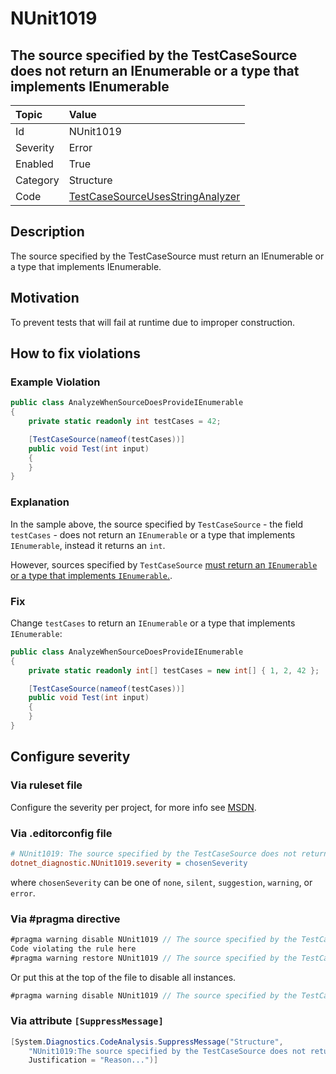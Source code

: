 # NUnit1019

## The source specified by the TestCaseSource does not return an IEnumerable or a type that implements IEnumerable

| Topic    | Value
| :--      | :--
| Id       | NUnit1019
| Severity | Error
| Enabled  | True
| Category | Structure
| Code     | [TestCaseSourceUsesStringAnalyzer](https://github.com/nunit/nunit.analyzers/blob/3.8.0/src/nunit.analyzers/TestCaseSourceUsage/TestCaseSourceUsesStringAnalyzer.cs)

## Description

The source specified by the TestCaseSource must return an IEnumerable or a type that implements IEnumerable.

## Motivation

To prevent tests that will fail at runtime due to improper construction.

## How to fix violations

### Example Violation

```csharp
public class AnalyzeWhenSourceDoesProvideIEnumerable
{
    private static readonly int testCases = 42;

    [TestCaseSource(nameof(testCases))]
    public void Test(int input)
    {
    }
}
```

### Explanation

In the sample above, the source specified by `TestCaseSource` - the field `testCases` - does not return an `IEnumerable` or a type that implements `IEnumerable`,
instead it returns an `int`.

However, sources specified by `TestCaseSource` [must return an `IEnumerable` or a type that implements `IEnumerable`.](xref:testcasesourceattribute).

### Fix

Change `testCases` to return an `IEnumerable` or a type that implements `IEnumerable`:

```csharp
public class AnalyzeWhenSourceDoesProvideIEnumerable
{
    private static readonly int[] testCases = new int[] { 1, 2, 42 };

    [TestCaseSource(nameof(testCases))]
    public void Test(int input)
    {
    }
}
```

<!-- start generated config severity -->
## Configure severity

### Via ruleset file

Configure the severity per project, for more info see [MSDN](https://learn.microsoft.com/en-us/visualstudio/code-quality/using-rule-sets-to-group-code-analysis-rules?view=vs-2022).

### Via .editorconfig file

```ini
# NUnit1019: The source specified by the TestCaseSource does not return an IEnumerable or a type that implements IEnumerable
dotnet_diagnostic.NUnit1019.severity = chosenSeverity
```

where `chosenSeverity` can be one of `none`, `silent`, `suggestion`, `warning`, or `error`.

### Via #pragma directive

```csharp
#pragma warning disable NUnit1019 // The source specified by the TestCaseSource does not return an IEnumerable or a type that implements IEnumerable
Code violating the rule here
#pragma warning restore NUnit1019 // The source specified by the TestCaseSource does not return an IEnumerable or a type that implements IEnumerable
```

Or put this at the top of the file to disable all instances.

```csharp
#pragma warning disable NUnit1019 // The source specified by the TestCaseSource does not return an IEnumerable or a type that implements IEnumerable
```

### Via attribute `[SuppressMessage]`

```csharp
[System.Diagnostics.CodeAnalysis.SuppressMessage("Structure",
    "NUnit1019:The source specified by the TestCaseSource does not return an IEnumerable or a type that implements IEnumerable",
    Justification = "Reason...")]
```
<!-- end generated config severity -->
